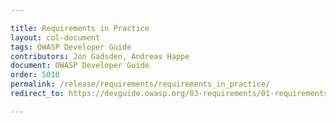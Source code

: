 ```yaml
---

title: Requirements in Practice
layout: col-document
tags: OWASP Developer Guide
contributors: Jon Gadsden, Andreas Happe
document: OWASP Developer Guide
order: 5010
permalink: /release/requirements/requirements_in_practice/
redirect_to: https://devguide.owasp.org/03-requirements/01-requirements/

---
```

